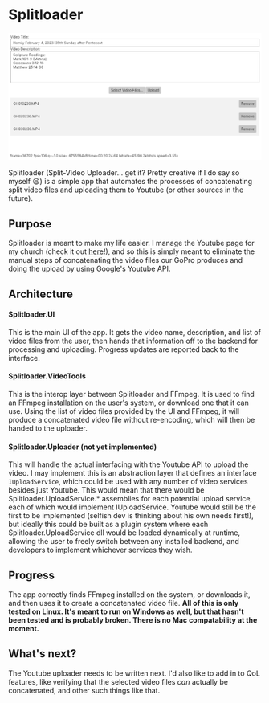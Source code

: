 # Splitloader

![Screenshot](screenshot.png)

Splitloader (Split-Video Uploader... get it? Pretty creative if I do say so myself :laughing:) is a simple app that automates the processes of concatenating split video files and uploading them to Youtube (or other sources in the future).

## Purpose

Splitloader is meant to make my life easier.
I manage the Youtube page for my church (check it out [here](https://www.youtube.com/@stelizabethorthodoxpoulsbo)!), and so this is simply meant to eliminate the manual steps of concatenating the video files our GoPro produces and doing the upload by using Google's Youtube API.

## Architecture

#### Splitloader.UI

This is the main UI of the app.
It gets the video name, description, and list of video files from the user, then hands that information off to the backend for processing and uploading.
Progress updates are reported back to the interface.

#### Splitloader.VideoTools

This is the interop layer between Splitloader and FFmpeg.
It is used to find an FFmpeg installation on the user's system, or download one that it can use.
Using the list of video files provided by the UI and FFmpeg, it will produce a concatenated video file without re-encoding, which will then be handed to the uploader.

#### Splitloader.Uploader (not yet implemented)

This will handle the actual interfacing with the Youtube API to upload the video.
I may implement this is an abstraction layer that defines an interface `IUploadService`, which could be used with any number of video services besides just Youtube.
This would mean that there would be Splitloader.UploadService.* assemblies for each potential upload service, each of which would implement IUploadService.
Youtube would still be the first to be implemented (selfish dev is thinking about his own needs first!), but ideally this could be built as a plugin system where each Splitloader.UploadService dll would be loaded dynamically at runtime, allowing the user to freely switch between any installed backend, and developers to implement whichever services they wish.

## Progress

The app correctly finds FFmpeg installed on the system, or downloads it, and then uses it to create a concatenated video file.
**All of this is only tested on Linux.
It's meant to run on Windows as well, but that hasn't been tested and is probably broken.
There is no Mac compatability at the moment.**

## What's next?

The Youtube uploader needs to be written next.
I'd also like to add in to QoL features, like verifying that the selected video files _can_ actually be concatenated, and other such things like that.
